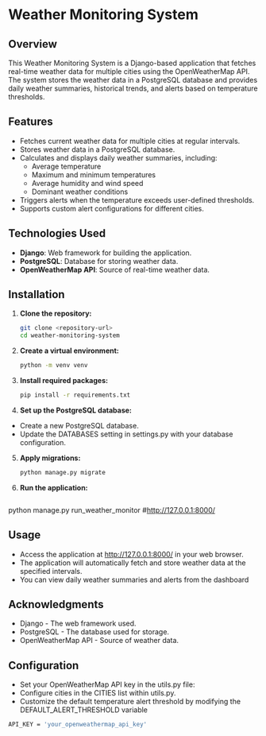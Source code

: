 # Weather Monitoring System

## Overview

This Weather Monitoring System is a Django-based application that fetches real-time weather data for multiple cities using the OpenWeatherMap API. The system stores the weather data in a PostgreSQL database and provides daily weather summaries, historical trends, and alerts based on temperature thresholds.

## Features

- Fetches current weather data for multiple cities at regular intervals.
- Stores weather data in a PostgreSQL database.
- Calculates and displays daily weather summaries, including:
  - Average temperature
  - Maximum and minimum temperatures
  - Average humidity and wind speed
  - Dominant weather conditions
- Triggers alerts when the temperature exceeds user-defined thresholds.
- Supports custom alert configurations for different cities.

## Technologies Used

- **Django**: Web framework for building the application.
- **PostgreSQL**: Database for storing weather data.
- **OpenWeatherMap API**: Source of real-time weather data.

## Installation

1. **Clone the repository:**

   ```bash
   git clone <repository-url>
   cd weather-monitoring-system
2. **Create a virtual environment:**

   ```bash
   python -m venv venv


3. **Install required packages:**

   ```bash
   pip install -r requirements.txt

4. **Set up the PostgreSQL database:**
  - Create a new PostgreSQL database.
  - Update the DATABASES setting in settings.py with your database configuration.
5. **Apply migrations:**

   ```bash
   python manage.py migrate
6. **Run the application:**

   ```bash
  python manage.py run_weather_monitor
  #http://127.0.0.1:8000/



## Usage
- Access the application at http://127.0.0.1:8000/ in your web browser.
- The application will automatically fetch and store weather data at the specified intervals.
- You can view daily weather summaries and alerts from the dashboard

##  Acknowledgments

- Django - The web framework used.
- PostgreSQL - The database used for storage.
- OpenWeatherMap API - Source of weather data.

## Configuration
- Set your OpenWeatherMap API key in the utils.py file:
- Configure cities in the CITIES list within utils.py.
- Customize the default temperature alert threshold by modifying the DEFAULT_ALERT_THRESHOLD variable

 ```bash
API_KEY = 'your_openweathermap_api_key'








